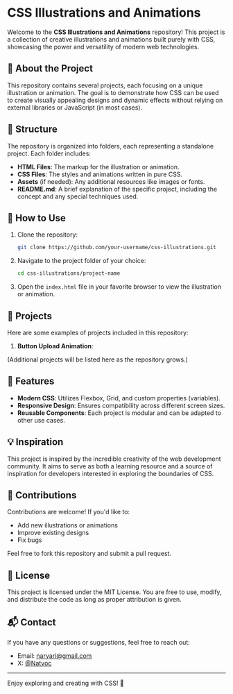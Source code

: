 # CSS Illustrations and Animations

Welcome to the **CSS Illustrations and Animations** repository! This project is a collection of creative illustrations and animations built purely with CSS, showcasing the power and versatility of modern web technologies.

## 🎨 About the Project
This repository contains several projects, each focusing on a unique illustration or animation. The goal is to demonstrate how CSS can be used to create visually appealing designs and dynamic effects without relying on external libraries or JavaScript (in most cases).

## 📁 Structure
The repository is organized into folders, each representing a standalone project. Each folder includes:

- **HTML Files**: The markup for the illustration or animation.
- **CSS Files**: The styles and animations written in pure CSS.
- **Assets** (if needed): Any additional resources like images or fonts.
- **README.md**: A brief explanation of the specific project, including the concept and any special techniques used.

## 🚀 How to Use
1. Clone the repository:
   ```bash
   git clone https://github.com/your-username/css-illustrations.git
   ```
2. Navigate to the project folder of your choice:
   ```bash
   cd css-illustrations/project-name
   ```
3. Open the `index.html` file in your favorite browser to view the illustration or animation.

## 📂 Projects
Here are some examples of projects included in this repository:

1. **Button Upload Animation**: 


(Additional projects will be listed here as the repository grows.)

## 🌟 Features
- **Modern CSS**: Utilizes Flexbox, Grid, and custom properties (variables).
- **Responsive Design**: Ensures compatibility across different screen sizes.
- **Reusable Components**: Each project is modular and can be adapted to other use cases.

## 💡 Inspiration
This project is inspired by the incredible creativity of the web development community. It aims to serve as both a learning resource and a source of inspiration for developers interested in exploring the boundaries of CSS.

## 🤝 Contributions
Contributions are welcome! If you'd like to:
- Add new illustrations or animations
- Improve existing designs
- Fix bugs

Feel free to fork this repository and submit a pull request.

## 📜 License
This project is licensed under the MIT License. You are free to use, modify, and distribute the code as long as proper attribution is given.

## 📬 Contact
If you have any questions or suggestions, feel free to reach out:
- Email: naryari@gmail.com
- X: [@Natvoc](https://x.com/Natvoc)

---

Enjoy exploring and creating with CSS! 🎉
